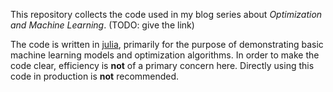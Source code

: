 This repository collects the code used in my blog series about *Optimization and Machine Learning*. (TODO: give the link)

The code is written in [julia](http://julialang.org/), primarily for the purpose of demonstrating basic machine learning models and optimization algorithms. In order to make the code clear, efficiency is **not** of a primary concern here. Directly using this code in production is **not** recommended.
